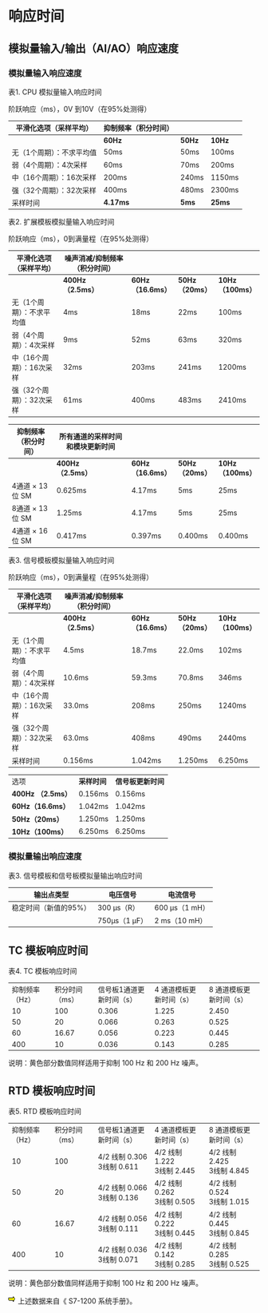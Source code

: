 # 响应时间 

## 模拟量输入/输出（AI/AO）响应速度

### 模拟量输入响应速度

表1\. CPU 模拟量输入响应时间

阶跃响应（ms），0V 到10V（在95%处测得）

| 平滑化选项（采样平均） | 抑制频率（积分时间） |     |     |
| --- | --- | --- | --- |
| |**60Hz** | **50Hz** | **10Hz** |
| 无（1个周期）：不求平均值 | 50ms | 50ms | 100ms |
| 弱（4个周期）：4次采样 | 60ms | 70ms | 200ms |
| 中（16个周期）：16次采样 | 200ms | 240ms | 1150ms |
| 强（32个周期）：32次采样 | 400ms | 480ms | 2300ms |
| 采样时间 | **4.17ms** | **5ms** | **25ms** |

表2\. 扩展模板模拟量输入响应时间

阶跃响应（ms），0到满量程（在95%处测得）

| 平滑化选项（采样平均） | 噪声消减/抑制频率（积分时间） |     |     |     |
| --- | --- | --- | --- | --- |
| |**400Hz  <br>（2.5ms）** | **60Hz  <br>（16.6ms）** | **50Hz  <br>（20ms）** | **10Hz  <br>（100ms）** |
| 无（1个周期）：不求平均值 | 4ms | 18ms | 22ms | 100ms |
| 弱（4个周期）：4次采样 | 9ms | 52ms | 63ms | 320ms |
| 中（16个周期）：16次采样 | 32ms | 203ms | 241ms | 1200ms |
| 强（32个周期）：32次采样 | 61ms | 400ms | 483ms | 2410ms |

  

| 抑制频率（积分时间） | 所有通道的采样时间和模块更新时间 |     |     |     |
| --- | --- | --- | --- | --- |
| |**400Hz  <br>（2.5ms）** | **60Hz  <br>（16.6ms）** | **50Hz  <br>（20ms）** | **10Hz  <br>（100ms）** |
| 4通道 × 13位 SM | 0.625ms | 4.17ms | 5ms | 25ms |
| 8通道 × 13位 SM | 1.25ms | 4.17ms | 5ms | 25ms |
| 4通道 × 16位 SM | 0.417ms | 0.397ms | 0.400ms | 0.400ms |

表3\. 信号模板模拟量输入响应时间

阶跃响应（ms），0到满量程（在95%处测得）

| 平滑化选项（采样平均） | 噪声消减/抑制频率（积分时间） |     |     |     |
| --- | --- | --- | --- | --- |
| |**400Hz  <br>（2.5ms）** | **60Hz  <br>（16.6ms）** | **50Hz  <br>（20ms）** | **10Hz  <br>（100ms）** |
| 无（1个周期）：不求平均值 | 4.5ms | 18.7ms | 22.0ms | 102ms |
| 弱（4个周期）：4次采样 | 10.6ms | 59.3ms | 70.8ms | 346ms |
| 中（16个周期）：16次采样 | 33.0ms | 208ms | 250ms | 1240ms |
| 强（32个周期）：32次采样 | 63.0ms | 408ms | 490ms | 2440ms |
| 采样时间 | 0.156ms | 1.042ms | 1.250ms | 6.250ms |

  

|     |     |     |
| --- | --- | --- |
| 选项  | **采样时间** | **信号板更新时间** |
| **400Hz （2.5ms）** | 0.156ms | 0.156ms |
| **60Hz（16.6ms）** | 1.042ms | 1.042ms |
| **50Hz（20ms）** | 1.250ms | 1.250ms |
| **10Hz（100ms）** | 6.250ms | 6.250ms |

### 模拟量输出响应速度

表3\. 信号模板和信号板模拟量输出响应时间

| 输出点类型 | 电压信号 | 电流信号 |
| --- | --- | --- |
| 稳定时间（新值的95%） | 300 μs（R） | 600 μs（1 mH） |
| |750μs（1 μF） | 2 ms（10 mH） |

## TC 模板响应时间

表4\. TC 模板响应时间

|     |     |     |     |     |
| --- | --- | --- | --- | --- |
| 抑制频率（Hz） | 积分时间（ms） | 信号板1通道更新时间（s） | 4 通道模板更新时间（s） | 8 通道模板更新时间（s） |
| 10  | 100 | 0.306 | 1.225 | 2.450 |
| 50  | 20  | 0.066 | 0.263 | 0.525 |
| 60  | 16.67 | 0.056 | 0.223 | 0.445 |
| 400 | 10  | 0.036 | 0.143 | 0.285 |

说明：黄色部分数值同样适用于抑制 100 Hz 和 200 Hz 噪声。

## RTD 模板响应时间

表5\. RTD 模板响应时间

|     |     |     |     |     |
| --- | --- | --- | --- | --- |
| 抑制频率（Hz） | 积分时间（ms） | 信号板1通道更新时间（s） | 4 通道模板更新时间（s） | 8 通道模板更新时间（s） |
| 10  | 100 | 4/2 线制 0.306  <br>3线制 0.611 | 4/2 线制 1.222  <br>3线制 2.445 | 4/2 线制 2.425  <br>3线制 4.845 |
| 50  | 20  | 4/2 线制 0.066  <br>3线制 0.136 | 4/2 线制 0.262  <br>3线制 0.505 | 4/2 线制 0.524  <br>3线制 1.015 |
| 60  | 16.67 | 4/2 线制 0.056  <br>3线制 0.111 | 4/2 线制 0.222  <br>3线制 0.445 | 4/2 线制 0.445  <br>3线制 0.845 |
| 400 | 10  | 4/2 线制 0.036  <br>3线制 0.071 | 4/2 线制 0.142  <br>3线制 0.285 | 4/2 线制 0.285  <br>3线制 0.525 |

说明：黄色部分数值同样适用于抑制 100 Hz 和 200 Hz 噪声。

![](images/S7-1200%20extend%20module_clip_image001.gif) 上述数据来自《 S7-1200 系统手册》。